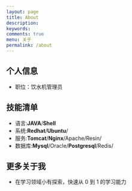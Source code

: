 ```yaml
---
layout: page
title: About
description: 
keywords:
comments: true
menu: 关于
permalink: /about
---
```


## 个人信息

- 职位：饮水机管理员

## 技能清单

- 语言:**JAVA**/**Shell**
- 系统:**Redhat**/**Ubuntu**/
- 服务:**Tomcat**/**Nginx**/Apache/Resin/
- 数据库:**Mysql**/Oracle/**Postgresql**/Redis/

## 更多关于我

- 在学习领域小有探索，快速从 0 到 1 的学习能力